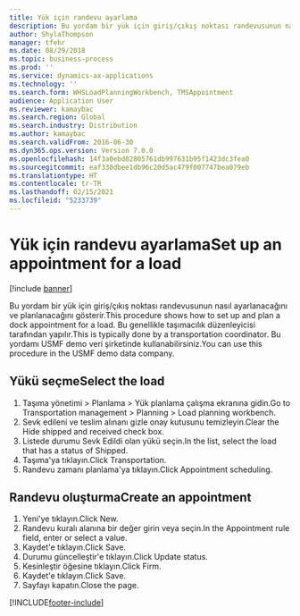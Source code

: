 ```yaml
---
title: Yük için randevu ayarlama
description: Bu yordam bir yük için giriş/çıkış noktası randevusunun nasıl ayarlanacağını ve planlanacağını gösterir.
author: ShylaThompson
manager: tfehr
ms.date: 08/29/2018
ms.topic: business-process
ms.prod: ''
ms.service: dynamics-ax-applications
ms.technology: ''
ms.search.form: WHSLoadPlanningWorkbench, TMSAppointment
audience: Application User
ms.reviewer: kamaybac
ms.search.region: Global
ms.search.industry: Distribution
ms.author: kamaybac
ms.search.validFrom: 2016-06-30
ms.dyn365.ops.version: Version 7.0.0
ms.openlocfilehash: 14f3a0ebd82805761db997631b95f1423dc3fea0
ms.sourcegitcommit: eaf330dbee1db96c20d5ac479f007747bea079eb
ms.translationtype: HT
ms.contentlocale: tr-TR
ms.lasthandoff: 02/15/2021
ms.locfileid: "5233739"
---
```

# <a name="set-up-an-appointment-for-a-load"></a><span data-ttu-id="19fa0-103">Yük için randevu ayarlama</span><span class="sxs-lookup"><span data-stu-id="19fa0-103">Set up an appointment for a load</span></span>

[!include [banner](../../includes/banner.md)]

<span data-ttu-id="19fa0-104">Bu yordam bir yük için giriş/çıkış noktası randevusunun nasıl ayarlanacağını ve planlanacağını gösterir.</span><span class="sxs-lookup"><span data-stu-id="19fa0-104">This procedure shows how to set up and plan a dock appointment for a load.</span></span> <span data-ttu-id="19fa0-105">Bu genellikle taşımacılık düzenleyicisi tarafından yapılır.</span><span class="sxs-lookup"><span data-stu-id="19fa0-105">This is typically done by a transportation coordinator.</span></span> <span data-ttu-id="19fa0-106">Bu yordamı USMF demo veri şirketinde kullanabilirsiniz.</span><span class="sxs-lookup"><span data-stu-id="19fa0-106">You can use this procedure in the USMF demo data company.</span></span>


## <a name="select-the-load"></a><span data-ttu-id="19fa0-107">Yükü seçme</span><span class="sxs-lookup"><span data-stu-id="19fa0-107">Select the load</span></span>
1. <span data-ttu-id="19fa0-108">Taşıma yönetimi > Planlama > Yük planlama çalışma ekranına gidin.</span><span class="sxs-lookup"><span data-stu-id="19fa0-108">Go to Transportation management > Planning > Load planning workbench.</span></span>
2. <span data-ttu-id="19fa0-109">Sevk edileni ve teslim alınanı gizle onay kutusunu temizleyin.</span><span class="sxs-lookup"><span data-stu-id="19fa0-109">Clear the Hide shipped and received check box.</span></span>
3. <span data-ttu-id="19fa0-110">Listede durumu Sevk Edildi olan yükü seçin.</span><span class="sxs-lookup"><span data-stu-id="19fa0-110">In the list, select the load that has a status of Shipped.</span></span>
4. <span data-ttu-id="19fa0-111">Taşıma'ya tıklayın.</span><span class="sxs-lookup"><span data-stu-id="19fa0-111">Click Transportation.</span></span>
5. <span data-ttu-id="19fa0-112">Randevu zamanı planlama'ya tıklayın.</span><span class="sxs-lookup"><span data-stu-id="19fa0-112">Click Appointment scheduling.</span></span>

## <a name="create-an-appointment"></a><span data-ttu-id="19fa0-113">Randevu oluşturma</span><span class="sxs-lookup"><span data-stu-id="19fa0-113">Create an appointment</span></span>
1. <span data-ttu-id="19fa0-114">Yeni'ye tıklayın.</span><span class="sxs-lookup"><span data-stu-id="19fa0-114">Click New.</span></span>
2. <span data-ttu-id="19fa0-115">Randevu kuralı alanına bir değer girin veya seçin.</span><span class="sxs-lookup"><span data-stu-id="19fa0-115">In the Appointment rule field, enter or select a value.</span></span>
3. <span data-ttu-id="19fa0-116">Kaydet'e tıklayın.</span><span class="sxs-lookup"><span data-stu-id="19fa0-116">Click Save.</span></span>
4. <span data-ttu-id="19fa0-117">Durumu güncelleştir'e tıklayın.</span><span class="sxs-lookup"><span data-stu-id="19fa0-117">Click Update status.</span></span>
5. <span data-ttu-id="19fa0-118">Kesinleştir öğesine tıklayın.</span><span class="sxs-lookup"><span data-stu-id="19fa0-118">Click Firm.</span></span>
6. <span data-ttu-id="19fa0-119">Kaydet'e tıklayın.</span><span class="sxs-lookup"><span data-stu-id="19fa0-119">Click Save.</span></span>
7. <span data-ttu-id="19fa0-120">Sayfayı kapatın.</span><span class="sxs-lookup"><span data-stu-id="19fa0-120">Close the page.</span></span>



[!INCLUDE[footer-include](../../../includes/footer-banner.md)]